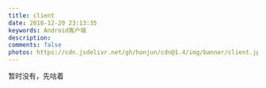 ```yaml
---
title: client
date: 2018-12-20 23:13:35
keywords: Android客户端
description: 
comments: false
photos: https://cdn.jsdelivr.net/gh/honjun/cdn@1.4/img/banner/client.jpg
---
```

暂时没有，先咕着